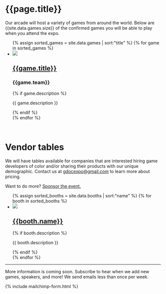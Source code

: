 # {{page.title}}

Our arcade will host a variety of games from around the world. Below are {{site.data.games.size}} of the confirmed games you will be able to play when you attend the expo.

<ul class="list-unstyled">
  {% assign sorted_games = site.data.games | sort:"title" %}
  {% for game in sorted_games %}
  <li class="list-data col-container">
    <div class="col-3">
      <a href="{{game.link}}" target="_blank">
        <img src="/assets/images/games/2017/{{game.image}}" class="list-data-photo">
      </a>
    </div>
    <div class="col-3-2">
      <a href="{{game.link}}" target="_blank">
        <h2 class="list-data-title">{{game.title}}</h2>
      </a>
      <h3 class="list-data-title">{{game.team}}</h3>
      {% if game.description %}
      <p class="list-data-description text-smaller">{{ game.description }}</p>
      {% endif %}
    </div>
  </li>
  {% endfor %}
</ul>
<br>

# Vendor tables

We will have tables available for companies that are interested hiring game developers of color and/or sharing their products with our unique demographic. Contact us at gdocexpo@gmail.com to learn more about pricing.

Want to do more? [Sponsor the event.](/sponsor)

<ul class="list-unstyled">
  {% assign sorted_booths = site.data.booths | sort:"name" %}
  {% for booth in sorted_booths %}
  <li class="list-data col-container">
    <div class="col-3">
      <a href="{{booth.link}}" target="_blank">
        <img src="/assets/images/sponsors/2017/{{booth.image}}" class="list-data-photo">
      </a>
    </div>
    <div class="col-3-2">
      <a href="{{booth.link}}" target="_blank">
        <h2 class="list-data-title">{{booth.name}}</h2>
      </a>
      {% if booth.description %}
      <p class="list-data-description text-smaller">{{ booth.description }}</p>
      {% endif %}
    </div>
  </li>
  {% endfor %}
</ul>

----

More information is coming soon. Subscribe to hear when we add new games, speakers, and more! We send emails less than once per week.

{% include mailchimp-form.html %}